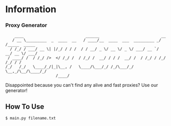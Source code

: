 # Information
### Proxy Generator
```
    ____                           ______                           __            
   / __ \_________  _  ____  __   / ____/__  ____  ___  _________ _/ /_____  _____
  / /_/ / ___/ __ \| |/_/ / / /  / / __/ _ \/ __ \/ _ \/ ___/ __ `/ __/ __ \/ ___/
 / ____/ /  / /_/ />  </ /_/ /  / /_/ /  __/ / / /  __/ /  / /_/ / /_/ /_/ / /    
/_/   /_/   \____/_/|_|\__, /   \____/\___/_/ /_/\___/_/   \__,_/\__/\____/_/     
                      /____/                                                      
``` 
Disappointed because you can't find any alive and fast proxies? Use our generator!
## How To Use
```python
$ main.py filename.txt
```
